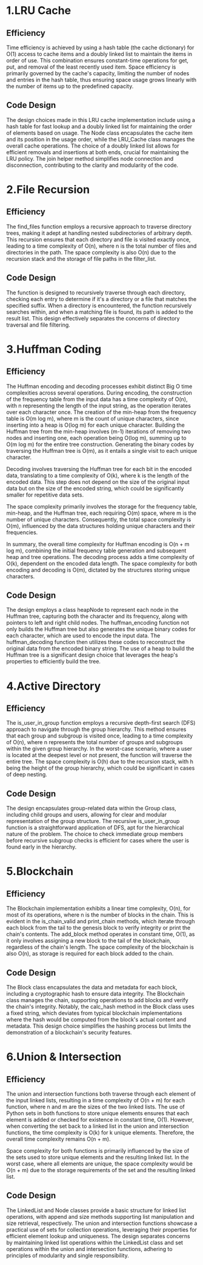# 1.LRU Cache

## Efficiency
Time efficiency is achieved by using a hash table (the cache dictionary) for O(1) access to cache items and a doubly linked list to maintain the items in order of use. This combination ensures constant-time operations for get, put, and removal of the least recently used item. Space efficiency is primarily governed by the cache's capacity, limiting the number of nodes and entries in the hash table, thus ensuring space usage grows linearly with the number of items up to the predefined capacity.

## Code Design
The design choices made in this LRU cache implementation include using a hash table for fast lookup and a doubly linked list for maintaining the order of elements based on usage. The Node class encapsulates the cache item and its position in the usage order, while the LRU_Cache class manages the overall cache operations. The choice of a doubly linked list allows for efficient removals and insertions at both ends, crucial for maintaining the LRU policy. The join helper method simplifies node connection and disconnection, contributing to the clarity and modularity of the code.

# 2.File Recursion

## Efficiency
The find_files function employs a recursive approach to traverse directory trees, making it adept at handling nested subdirectories of arbitrary depth. This recursion ensures that each directory and file is visited exactly once, leading to a time complexity of O(n), where n is the total number of files and directories in the path. The space complexity is also O(n) due to the recursion stack and the storage of file paths in the filter_list.

## Code Design
The function is designed to recursively traverse through each directory, checking each entry to determine if it's a directory or a file that matches the specified suffix. When a directory is encountered, the function recursively searches within, and when a matching file is found, its path is added to the result list. This design effectively separates the concerns of directory traversal and file filtering.

# 3.Huffman Coding

## Efficiency
The Huffman encoding and decoding processes exhibit distinct Big O time complexities across several operations. During encoding, the construction of the frequency table from the input data has a time complexity of O(n), with n representing the length of the input string, as the operation iterates over each character once. The creation of the min-heap from the frequency table is O(m log m), where m is the count of unique characters, since inserting into a heap is O(log m) for each unique character. Building the Huffman tree from the min-heap involves (m-1) iterations of removing two nodes and inserting one, each operation being O(log m), summing up to O(m log m) for the entire tree construction. Generating the binary codes by traversing the Huffman tree is O(m), as it entails a single visit to each unique character.

Decoding involves traversing the Huffman tree for each bit in the encoded data, translating to a time complexity of O(k), where k is the length of the encoded data. This step does not depend on the size of the original input data but on the size of the encoded string, which could be significantly smaller for repetitive data sets.

The space complexity primarily involves the storage for the frequency table, min-heap, and the Huffman tree, each requiring O(m) space, where m is the number of unique characters. Consequently, the total space complexity is O(m), influenced by the data structures holding unique characters and their frequencies.

In summary, the overall time complexity for Huffman encoding is O(n + m log m), combining the initial frequency table generation and subsequent heap and tree operations. The decoding process adds a time complexity of O(k), dependent on the encoded data length. The space complexity for both encoding and decoding is O(m), dictated by the structures storing unique characters.


## Code Design
The design employs a class heapNode to represent each node in the Huffman tree, capturing both the character and its frequency, along with pointers to left and right child nodes. The huffman_encoding function not only builds the Huffman tree but also generates the unique binary codes for each character, which are used to encode the input data. The huffman_decoding function then utilizes these codes to reconstruct the original data from the encoded binary string. The use of a heap to build the Huffman tree is a significant design choice that leverages the heap's properties to efficiently build the tree.


# 4.Active Directory

## Efficiency
The is_user_in_group function employs a recursive depth-first search (DFS) approach to navigate through the group hierarchy. This method ensures that each group and subgroup is visited once, leading to a time complexity of O(n), where n represents the total number of groups and subgroups within the given group hierarchy. In the worst-case scenario, where a user is located at the deepest level or not present, the function will traverse the entire tree. The space complexity is O(h) due to the recursion stack, with h being the height of the group hierarchy, which could be significant in cases of deep nesting.


## Code Design
The design encapsulates group-related data within the Group class, including child groups and users, allowing for clear and modular representation of the group structure. The recursive is_user_in_group function is a straightforward application of DFS, apt for the hierarchical nature of the problem. The choice to check immediate group members before recursive subgroup checks is efficient for cases where the user is found early in the hierarchy.


# 5.Blockchain

## Efficiency
The Blockchain implementation exhibits a linear time complexity, O(n), for most of its operations, where n is the number of blocks in the chain. This is evident in the is_chain_valid and print_chain methods, which iterate through each block from the tail to the genesis block to verify integrity or print the chain's contents. The add_block method operates in constant time, O(1), as it only involves assigning a new block to the tail of the blockchain, regardless of the chain's length. The space complexity of the blockchain is also O(n), as storage is required for each block added to the chain.


## Code Design
The Block class encapsulates the data and metadata for each block, including a cryptographic hash to ensure data integrity. The Blockchain class manages the chain, supporting operations to add blocks and verify the chain's integrity. Notably, the calc_hash method in the Block class uses a fixed string, which deviates from typical blockchain implementations where the hash would be computed from the block's actual content and metadata. This design choice simplifies the hashing process but limits the demonstration of a blockchain's security features.


# 6.Union & Intersection

## Efficiency
The union and intersection functions both traverse through each element of the input linked lists, resulting in a time complexity of O(n + m) for each function, where n and m are the sizes of the two linked lists. The use of Python sets in both functions to store unique elements ensures that each element is added or checked for existence in constant time, O(1). However, when converting the set back to a linked list in the union and intersection functions, the time complexity is O(k) for k unique elements. Therefore, the overall time complexity remains O(n + m).

Space complexity for both functions is primarily influenced by the size of the sets used to store unique elements and the resulting linked list. In the worst case, where all elements are unique, the space complexity would be O(n + m) due to the storage requirements of the set and the resulting linked list.


## Code Design
The LinkedList and Node classes provide a basic structure for linked list operations, with append and size methods supporting list manipulation and size retrieval, respectively. The union and intersection functions showcase a practical use of sets for collection operations, leveraging their properties for efficient element lookup and uniqueness. The design separates concerns by maintaining linked list operations within the LinkedList class and set operations within the union and intersection functions, adhering to principles of modularity and single responsibility.